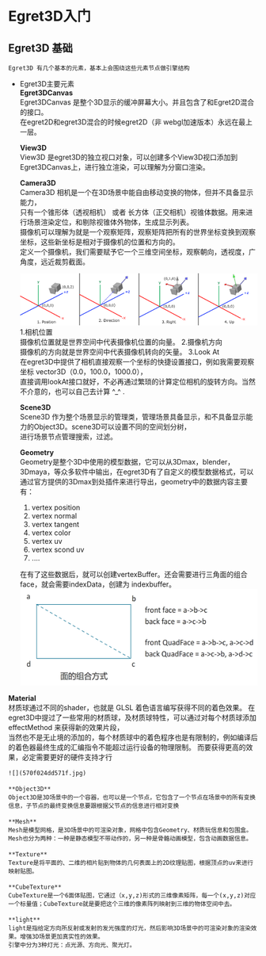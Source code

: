 # Egret3D入门 #
## Egret3D 基础 ##
	Egret3D 有几个基本的元素，基本上会围绕这些元素节点做引擎结构 

- Egret3D主要元素  
	**Egret3DCanvas**  
		Egret3DCanvas 是整个3D显示的缓冲屏幕大小。并且包含了和Egret2D混合的接口。  
		在egret2D和egret3D混合的时候egret2D（非 webgl加速版本）永远在最上一层。
		
	**View3D**  
	View3D 是egret3D的独立视口对象，可以创建多个View3D视口添加到Egret3DCanvas上，进行独立渲染，可以理解为分窗口渲染。  

	**Camera3D**  
	Camera3D 相机是一个在3D场景中能自由移动变换的物体，但并不具备显示能力，  
	只有一个锥形体（透视相机） 或者 长方体（正交相机）视锥体数据。用来进行场景渲染定位，和剔除视锥体外物体，生成显示列表。  
	摄像机可以理解为就是一个观察矩阵，观察矩阵把所有的世界坐标变换到观察坐标，这些新坐标是相对于摄像机的位置和方向的。  
	定义一个摄像机，我们需要赋予它一个三维空间坐标，观察朝向，透视度，广角度，远近裁剪截面。  
  
	![](570f024dac6d1.png)  
	1.相机位置  
	摄像机位置就是世界空间中代表摄像机位置的向量。
	2.摄像机方向  
	摄像机的方向就是世界空间中代表摄像机转向的矢量。
	3.Look At  
	在egret3D中提供了相机直接观察一个坐标的快捷设置接口，例如我需要观察坐标 vector3D（0.0，100.0，1000.0），  
	直接调用lookAt接口就好，不必再通过繁琐的计算定位相机的旋转方向。当然不介意的，也可以自己去计算 ^_^ .

	**Scene3D**  
	Scene3D 作为整个场景显示的管理类，管理场景具备显示，和不具备显示能力的Object3D。scene3D可以设置不同的空间划分树，  
	进行场景节点管理搜索，过滤。  

	**Geometry**  
	Geometry是整个3D中使用的模型数据，它可以从3Dmax，blender，3Dmaya，等众多软件中输出，在egret3D有了自定义的模型数据格式，可以通过官方提供的3Dmax到处插件来进行导出，geometry中的数据内容主要有：  
	1. vertex position
	2. vertex normal
	3. vertex tangent
	4. vertex color
	5. vertex uv
	6. vertex scond uv
	7. ....  
	  
	在有了这些数据后，就可以创建vertexBuffer。还会需要进行三角面的组合 face，就会需要indexData，创建为 indexbuffer。
	![](570f024dbfa78.png)  

 **Material**  
	材质球通过不同的shader，也就是 GLSL 着色语言编写获得不同的着色效果。
	在egret3D中提过了一些常用的材质球，及材质球特性，可以通过对每个材质球添加 effectMethod 来获得新的效果片段，  
	当然也不是无止境的添加的，每个材质球中的着色程序也是有限制的，例如编译后的着色器最终生成的汇编指令不能超过运行设备的物理限制。
	而要获得更高的效果，必定需要更好的硬件支持才行  

	![](570f024dd571f.jpg)  

	**Object3D**  
	Object3D是3D场景中的一个容器，也可以是一个节点，它包含了一个节点在场景中的所有变换信息，子节点的最终变换信息要跟根据父节点的信息进行相对变换 	

	**Mesh**  
	Mesh是模型网格，是3D场景中的可渲染对象，网格中包含Geometry、材质玩信息和包围盒。Mesh也分为两种：一种是静态模型不带动作的，另一种是骨骼动画模型，包含动画数据信息。  

	**Texture**  
	Texture是将平面的、二维的相片贴到物体的几何表面上的2D纹理贴图，根据顶点的uv来进行映射贴图。  

	**CubeTexture**
	CubeTexture是一个6面体贴图，它通过（x,y,z)形式的三维像素矩阵，每一个(x,y,z)对应一个标量值；CubeTexture就是要把这个三维的像素阵列映射到三维的物体空间中去。  

	**light**   
	light是指给定方向所反射或发射的发光强度的灯光，然后影响3D场景中的可渲染对象的渲染效果。增强3D场景更加真实性的效果。
	引擎中分为3种灯光：点光源、方向光、聚光灯。  



